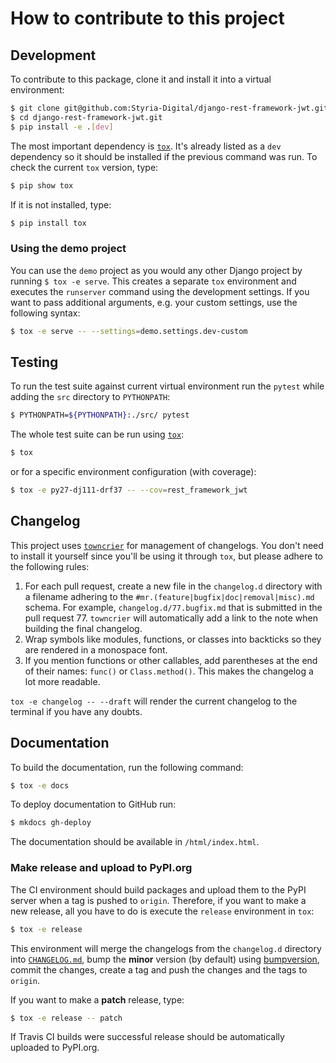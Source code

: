 # How to contribute to this project

## Development

To contribute to this package, clone it and install it into a virtual environment:

```bash
$ git clone git@github.com:Styria-Digital/django-rest-framework-jwt.git
$ cd django-rest-framework-jwt.git
$ pip install -e .[dev]
```

The most important dependency is [`tox`](https://tox.readthedocs.io/en/latest/).
It's already listed as a `dev` dependency so it should be installed if the
previous command was run. To check the current `tox` version, type:

```bash
$ pip show tox
```

If it is not installed, type:

```bash
$ pip install tox
```

### Using the demo project

You can use the `demo` project as you would any other Django project by running `$ tox -e serve`.
This creates a separate `tox` environment and executes the `runserver` command using the development settings.
If you want to pass additional arguments, e.g. your custom settings, use the following syntax:

```bash
$ tox -e serve -- --settings=demo.settings.dev-custom
```

## Testing

To run the test suite against current virtual environment run the `pytest` while adding the `src` directory to `PYTHONPATH`:

```bash
$ PYTHONPATH=${PYTHONPATH}:./src/ pytest
```

The whole test suite can be run using [`tox`](https://tox.readthedocs.io/en/latest/):

```bash
$ tox
```

or for a specific environment configuration (with coverage):

```bash
$ tox -e py27-dj111-drf37 -- --cov=rest_framework_jwt
```

## Changelog

This project uses [`towncrier`](https://github.com/hawkowl/towncrier)
for management of changelogs. You don't need to install it yourself since
you'll be using it through `tox`, but please adhere to the following rules:

1. For each pull request, create a new file in the `changelog.d` directory with
    a filename adhering to the `#mr.(feature|bugfix|doc|removal|misc).md`
    schema. For example, `changelog.d/77.bugfix.md` that is submitted in the
    pull request 77. `towncrier` will automatically add a link to the note
    when building the final changelog.
2. Wrap symbols like modules, functions, or classes into backticks so
    they are rendered in a monospace font.
3. If you mention functions or other callables, add parentheses at the end of
    their names: `func()` or `Class.method()`. This makes the changelog a
    lot more readable.

`tox -e changelog -- --draft` will render the current changelog to the terminal
    if you have any doubts.

## Documentation

To build the documentation, run the following command:

```bash
$ tox -e docs
```

To deploy documentation to GitHub run:

```bash
$ mkdocs gh-deploy
```

The documentation should be available in `/html/index.html`.


### Make release and upload to PyPI.org

The CI environment should build packages and upload them to the PyPI server
when a tag is pushed to `origin`. Therefore, if you want to make a new release,
all you have to do is execute the `release` environment in `tox`:

```bash
$ tox -e release
```

This environment will merge the changelogs from the `changelog.d` directory
into [`CHANGELOG.md`](./CHANGELOG.md), bump the **minor** version (by default)
using [bumpversion](https://github.com/peritus/bumpversion), commit the
changes, create a tag and push the changes and the tags to `origin`.

If you want to make a **patch** release, type:

```bash
$ tox -e release -- patch
```

If Travis CI builds were successful release should be automatically uploaded to PyPI.org.

